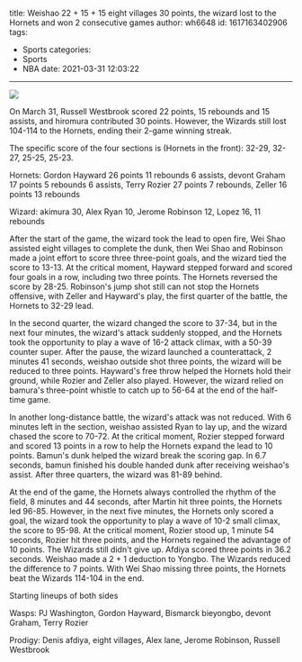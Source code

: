 title: Weishao 22 + 15 + 15 eight villages 30 points, the wizard lost to the Hornets and won 2 consecutive games
author: wh6648
id: 1617163402906
tags: 
- Sports
categories: 
- Sports
- NBA
date: 2021-03-31 12:03:22
---
![](https://p9.itc.cn/images01/20210331/e3f1b8e650a141ba82f03cd34fbb18e6.jpeg)


On March 31, Russell Westbrook scored 22 points, 15 rebounds and 15 assists, and hiromura contributed 30 points. However, the Wizards still lost 104-114 to the Hornets, ending their 2-game winning streak.

The specific score of the four sections is (Hornets in the front): 32-29, 32-27, 25-25, 25-23.

Hornets: Gordon Hayward 26 points 11 rebounds 6 assists, devont Graham 17 points 5 rebounds 6 assists, Terry Rozier 27 points 7 rebounds, Zeller 16 points 13 rebounds

Wizard: akimura 30, Alex Ryan 10, Jerome Robinson 12, Lopez 16, 11 rebounds

After the start of the game, the wizard took the lead to open fire, Wei Shao assisted eight villages to complete the dunk, then Wei Shao and Robinson made a joint effort to score three three-point goals, and the wizard tied the score to 13-13. At the critical moment, Hayward stepped forward and scored four goals in a row, including two three points. The Hornets reversed the score by 28-25. Robinson's jump shot still can not stop the Hornets offensive, with Zeller and Hayward's play, the first quarter of the battle, the Hornets to 32-29 lead.

In the second quarter, the wizard changed the score to 37-34, but in the next four minutes, the wizard's attack suddenly stopped, and the Hornets took the opportunity to play a wave of 16-2 attack climax, with a 50-39 counter super. After the pause, the wizard launched a counterattack, 2 minutes 41 seconds, weishao outside shot three points, the wizard will be reduced to three points. Hayward's free throw helped the Hornets hold their ground, while Rozier and Zeller also played. However, the wizard relied on bamura's three-point whistle to catch up to 56-64 at the end of the half-time game.

In another long-distance battle, the wizard's attack was not reduced. With 6 minutes left in the section, weishao assisted Ryan to lay up, and the wizard chased the score to 70-72. At the critical moment, Rozier stepped forward and scored 13 points in a row to help the Hornets expand the lead to 10 points. Bamun's dunk helped the wizard break the scoring gap. In 6.7 seconds, bamun finished his double handed dunk after receiving weishao's assist. After three quarters, the wizard was 81-89 behind.

At the end of the game, the Hornets always controlled the rhythm of the field, 8 minutes and 44 seconds, after Martin hit three points, the Hornets led 96-85. However, in the next five minutes, the Hornets only scored a goal, the wizard took the opportunity to play a wave of 10-2 small climax, the score to 95-98. At the critical moment, Rozier stood up, 1 minute 54 seconds, Rozier hit three points, and the Hornets regained the advantage of 10 points. The Wizards still didn't give up. Afdiya scored three points in 36.2 seconds. Weishao made a 2 + 1 deduction to Yongbo. The Wizards reduced the difference to 7 points. With Wei Shao missing three points, the Hornets beat the Wizards 114-104 in the end.

Starting lineups of both sides

Wasps: PJ Washington, Gordon Hayward, Bismarck bieyongbo, devont Graham, Terry Rozier

Prodigy: Denis afdiya, eight villages, Alex lane, Jerome Robinson, Russell Westbrook

